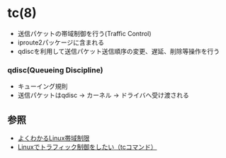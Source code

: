 # tc(8)
- 送信パケットの帯域制御を行う(Traffic Control)
- iproute2パッケージに含まれる
- qdiscを利用して送信パケット送信順序の変更、遅延、削除等操作を行う

### qdisc(Queueing Discipline)
- キューイング規則
- 送信パケットはqdisc -> カーネル -> ドライバへ受け渡される

## 参照
- [よくわかるLinux帯域制限](https://labs.gree.jp/blog/2014/10/11266/)
- [Linuxでトラフィック制御をしたい（tcコマンド）](https://cha-shu00.hatenablog.com/entry/2020/02/10/131836)
